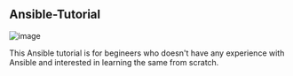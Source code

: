 ## Ansible-Tutorial

![image](https://drive.google.com/uc?export=view&id=1qPMf7uhGqsTV1XcYwAs4ySQc_ItCTGfT)

This Ansible tutorial is for begineers who doesn't have any experience with Ansible and interested in learning the same from scratch.
